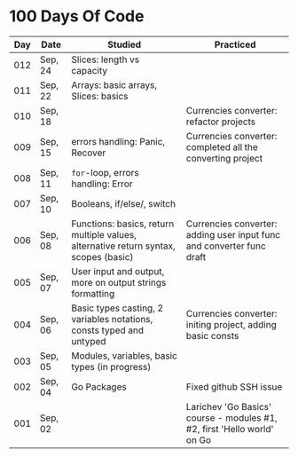 # 100 Days Of Code

| Day | Date | Studied | Practiced |
| --- | --- | --- | --- |
| 012 | Sep, 24 | Slices: length vs capacity |  |
| 011 | Sep, 22 | Arrays: basic arrays, Slices: basics |  |
| 010 | Sep, 18 |  | Currencies converter: refactor projects |
| 009 | Sep, 15 | errors handling: Panic, Recover | Currencies converter: completed all the converting project |
| 008 | Sep, 11 | `for`-loop, errors handling: Error |  |
| 007 | Sep, 10 | Booleans, if/else/, switch |  |
| 006 | Sep, 08 | Functions: basics, return multiple values, alternative return syntax, scopes (basic) | Currencies converter: adding user input func and converter func draft |
| 005 | Sep, 07 | User input and output, more on output strings formatting |  |
| 004 | Sep, 06 | Basic types casting, 2 variables notations, consts typed and untyped | Currencies converter: initing project, adding basic consts |
| 003 | Sep, 05 | Modules, variables, basic types (in progress) |  |
| 002 | Sep, 04 | Go Packages | Fixed github SSH issue |
| 001 | Sep, 02 |  | Larichev 'Go Basics' course - modules #1, #2, first 'Hello world' on Go |
